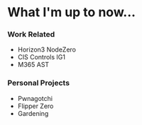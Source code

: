 # What I'm up to now...

### Work Related
- Horizon3 NodeZero
- CIS Controls IG1
- M365 AST


### Personal Projects
- Pwnagotchi
- Flipper Zero
- Gardening
